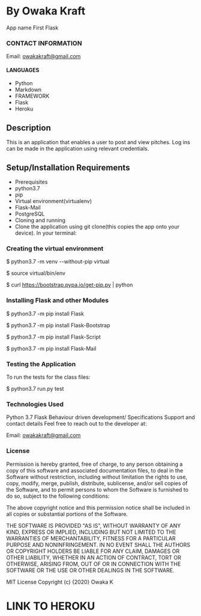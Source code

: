 # By Owaka Kraft
App name
First Flask

### CONTACT INFORMATION
Email: owakakraft@gmail.com

#### LANGUAGES

- Python
- Markdown
- FRAMEWORK
- Flask
- Heroku

## Description
This is an application that enables a user to post and view pitches. Log ins can  be made in the application using relevant credentials.

## Setup/Installation Requirements
* Prerequisites
* python3.7
* pip
* Virtual environment(virtualenv)
* Flask-Mail
* PostgreSQL
* Cloning and running
* Clone the application using git clone(this copies the app onto your device). In your terminal:


### Creating the virtual environment
$ python3.7 -m venv --without-pip virtual

$ source virtual/bin/env

$ curl https://bootstrap.pypa.io/get-pip.py | python

### Installing Flask and other Modules
$ python3.7 -m pip install Flask

$ python3.7 -m pip install Flask-Bootstrap

$ python3.7 -m pip install Flask-Script

$ python3.7 -m pip install Flask-Mail

### Testing the Application
To run the tests for the class files:

$ python3.7 run.py test

### Technologies Used
Python 3.7
Flask
Behaviour driven development/ Specifications
Support and contact details
Feel free to reach out to the developer at:

Email: owakakraft@gmail.com

### License
Permission is hereby granted, free of charge, to any person obtaining a copy of this software and associated documentation files, to deal in the Software without restriction, including without limitation the rights to use, copy, modify, merge, publish, distribute, sublicense, and/or sell copies of the Software, and to permit persons to whom the Software is furnished to do so, subject to the following conditions:

The above copyright notice and this permission notice shall be included in all copies or substantial portions of the Software.

THE SOFTWARE IS PROVIDED "AS IS", WITHOUT WARRANTY OF ANY KIND, EXPRESS OR IMPLIED, INCLUDING BUT NOT LIMITED TO THE WARRANTIES OF MERCHANTABILITY, FITNESS FOR A PARTICULAR PURPOSE AND NONINFRINGEMENT. IN NO EVENT SHALL THE AUTHORS OR COPYRIGHT HOLDERS BE LIABLE FOR ANY CLAIM, DAMAGES OR OTHER LIABILITY, WHETHER IN AN ACTION OF CONTRACT, TORT OR OTHERWISE, ARISING FROM, OUT OF OR IN CONNECTION WITH THE SOFTWARE OR THE USE OR OTHER DEALINGS IN THE SOFTWARE.

MIT License Copyright (c) {2020} Owaka K


# LINK TO HEROKU